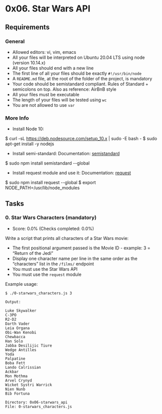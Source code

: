 # 0x06. Star Wars API

## Requirements

### General
- Allowed editors: vi, vim, emacs
- All your files will be interpreted on Ubuntu 20.04 LTS using node (version 10.14.x)
- All your files should end with a new line
- The first line of all your files should be exactly `#!/usr/bin/node`
- A `README.md` file, at the root of the folder of the project, is mandatory
- Your code should be semistandard compliant. Rules of Standard + semicolons on top. Also as reference: AirBnB style
- All your files must be executable
- The length of your files will be tested using `wc`
- You are not allowed to use `var`

### More Info
- Install Node 10:

$ curl -sL https://deb.nodesource.com/setup_10.x | sudo -E bash -
$ sudo apt-get install -y nodejs


- Install semi-standard:
Documentation: [semistandard](https://www.npmjs.com/package/semistandard)


$ sudo npm install semistandard --global


- Install request module and use it:
Documentation: [request](https://www.npmjs.com/package/request)


$ sudo npm install request --global
$ export NODE_PATH=/usr/lib/node_modules


## Tasks

### 0. Star Wars Characters (mandatory)
- Score: 0.0% (Checks completed: 0.0%)

Write a script that prints all characters of a Star Wars movie:

- The first positional argument passed is the Movie ID - example: 3 = “Return of the Jedi”
- Display one character name per line in the same order as the “characters” list in the `/films/` endpoint
- You must use the Star Wars API
- You must use the `request` module

Example usage:

```shell
$ ./0-starwars_characters.js 3

Output:

Luke Skywalker
C-3PO
R2-D2
Darth Vader
Leia Organa
Obi-Wan Kenobi
Chewbacca
Han Solo
Jabba Desilijic Tiure
Wedge Antilles
Yoda
Palpatine
Boba Fett
Lando Calrissian
Ackbar
Mon Mothma
Arvel Crynyd
Wicket Systri Warrick
Nien Nunb
Bib Fortuna

Directory: 0x06-starwars_api
File: 0-starwars_characters.js
